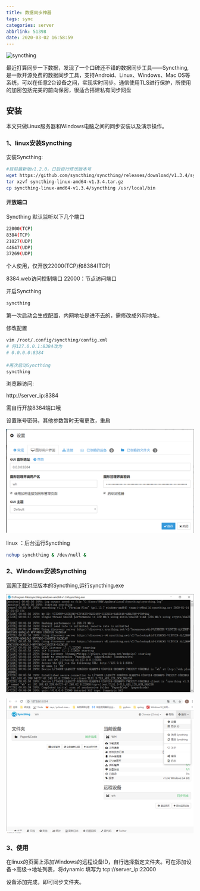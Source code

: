```yaml
---
title: 数据同步神器
tags: sync
categories: server
abbrlink: 51398
date: 2020-03-02 16:58:59
---
```


![syncthing](https://www.moewah.com/usr/uploads/2019/03/3082024495.jpg)

最近打算同步一下数据，发现了一个口碑还不错的数据同步工具——Syncthing,是一款开源免费的数据同步工具，支持Android、Linux、Windows、Mac OS等系统，可以在任意2台设备之间，实现实时同步。通信使用TLS进行保护，所使用的加密包括完美的前向保密，很适合搭建私有同步网盘
<!-- more -->
## **安装**

本文只做Linux服务器和Windows电脑之间的同步安装以及演示操作。

### **1、linux安装Syncthing**
安装Syncthing:

```bash
#目前最新版v1.2.0，日后自行修改版本号
wget https://github.com/syncthing/syncthing/releases/download/v1.3.4/syncthing-linux-amd64-v1.3.4.tar.gz
tar xzvf syncthing-linux-amd64-v1.3.4.tar.gz
cp syncthing-linux-amd64-v1.3.4/syncthing /usr/local/bin
```

#### **开放端口**

Syncthing 默认监听以下几个端口

```bash
22000(TCP)
8384(TCP)
21027(UDP)
44647(UDP)
37269(UDP)
```

个人使用，仅开放22000(TCP)和8384(TCP)

8384:web访问控制端口
22000：节点访问端口

开启Syncthing

```bash
syncthing
```

第一次启动会生成配置，内网地址是进不去的，需修改成外网地址。

修改配置

```bash 
vim /root/.config/syncthing/config.xml
# 将127.0.0.1:8384改为
# 0.0.0.0:8384

#再次启动Syncthing
syncthing
```

浏览器访问:

http://server_ip:8384

需自行开放8384端口哦

设置账号密码，其他参数暂时无需更改，重启

![syncthing](https://github.com/wentianhao/wentianhao.github.io/blob/master/images/HU.png?raw=true)

linux ：后台运行Syncthing

```bash
nohup synchthing & /dev/null &
```

### **2、Windows安装Syncthing**

[官网下载](https://syncthing.net/downloads/)对应版本的Syncthing,运行syncthing.exe

![cmd](https://github.com/wentianhao/wentianhao.github.io/blob/master/images/syncmd.png?raw=true)

![setting](https://github.com/wentianhao/wentianhao.github.io/blob/master/images/syncsetting.png?raw=true)

### **3、使用**

在linux的页面上添加Windows的远程设备ID，自行选择指定文件夹。可在添加设备->高级->地址列表，将dynamic 填写为 tcp://server_ip:22000

设备添加完成，即可同步文件夹。
